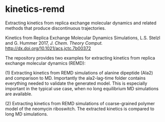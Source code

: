 # kinetics-remd
Extracting kinetics from replica exchange molecular dynamics and related methods that produce discontinuous trajectories. 

Kinetics from Replica Exchange Molecular Dynamics Simulations, L.S. Stelzl and G. Hummer 2017, *J. Chem. Theory Comput.*  http://dx.doi.org/10.1021/acs.jctc.7b00372

The repository provides two examples for extracting kinetics from replica exchange molecular dynamics (REMD):

(1) Extracting kinetics from REMD simulations of alanine dipeptide (Ala2) and comparison to MD. Importantly the ala2-lag-time folder contains everything needed to validate the generated model. This is especially important in the typical use case, when no long equilibrium MD simulations are available. 

(2) Extracting kinetics from REMD simulations of coarse-grained polymer model of the neomycin riboswitch. The extracted kinetics is compared to long MD simulations. 
